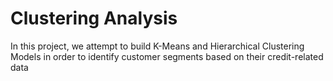 # Clustering Analysis
In this project, we attempt to build K-Means and Hierarchical Clustering Models in order to identify customer segments based on their credit-related data
